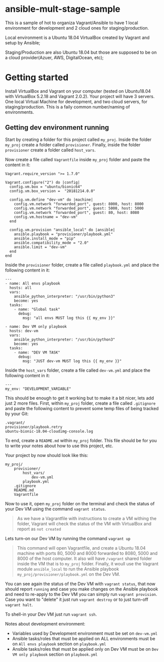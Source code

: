 # ansible-mult-stage-sample

This is a sample of hot to organiza Vagrant/Ansible to have 1 local
environment for development and 2 cloud ones for staging/production.

Local environment is a Ubuntu 18.04 VirtualBox created by Vagrant and setup
by Ansible;

Staging/Production are also Ubuntu 18.04 but those are supposed to be on a
cloud provider(Azuer, AWS, DigitalOcean, etc);

# Getting started

Install VirtualBox and Vagrant on your computer (tested on Ubuntu18.04 with
VirtualBox 5.2.18 and Vagrant 2.0.2). Your project will have 3 servers.
One local Virtual Machine for development, and two cloud servers, for
staging/production. This is a faily common number/naming of environments.

## Getting dev environment running

Start by creating a folder for this project called `my_proj`.
Inside the folder `my_proj` create a folder called `provisioner`.
Finally, inside the folder `provisioner` create a folder called `host_vars`.

Now create a file called `Vagrantfile` inside `my_proj` folder and paste
the content in it:

```
Vagrant.require_version ">= 1.7.0"

Vagrant.configure("2") do |config|
  config.vm.box = "ubuntu/bionic64"
  config.vm.box_version =  "20181214.0.0"

  config.vm.define "dev-vm" do |machine|
    config.vm.network "forwarded_port", guest: 8000, host: 8000
    config.vm.network "forwarded_port", guest: 5000, host: 5000
    config.vm.network "forwarded_port", guest: 80, host: 8080
    config.vm.hostname = "dev-vm"
  end

  config.vm.provision "ansible_local" do |ansible|
    ansible.playbook = "provisioner/playbook.yml"
    ansible.install_mode = "pip"
    ansible.compatibility_mode = "2.0"
    ansible.limit = "dev-vm"
  end
end
```

Inside the `provisioner` folder, create a file called `playbook.yml` and
place the following content in it:

```
---
- name: All envs playbook
  hosts: all
  vars:
    ansible_python_interpreter: "/usr/bin/python3"
    become: yes
  tasks:
    - name: "Global task"
      debug:
        msg: "all envs MUST log this {{ my_env }}"

- name: Dev VM only playbook
  hosts: dev-vm
  vars:
    ansible_python_interpreter: "/usr/bin/python3"
    become: yes
  tasks:
    - name: "DEV VM TASK"
      debug:
        msg: "JUST dev-vm MUST log this {{ my_env }}"
```

Inside the `host_vars` folder, create a file called `dev-vm.yml` and
place the following content in it:

```
---
my_env: "DEVELOPMENT_VARIABLE"
```

This should be enough to get it working but to make it a bit nicer, lets
add just 2 more files. First, within `my_proj` folder, create a file
called `.gitignore` and paste the following content to prevent some
temp files of being tracked by your Git:

```
.vagrant/
provisioner/playbook.retry
ubuntu-bionic-18.04-cloudimg-console.log
```

To end, create a `README.md` within `my_proj` folder. This file should be
for you to write your notes about how to use this project, etc.

Your project by now should look like this:

```
my_proj/
    provisioner/
        host_vars/
            dev-vm.yml
        playbook.yml
    .gitignore
    README.md
    Vagrantfile
```

Now to use it, open `my_proj` folder on the terminal and check the
status of your Dev VM using the command `vagrant status`.

> As we have a Vagrantfile with instructions to create a VM withing the
> folder, Vagrant will check the status of the VM with VirtualBox
> and report as `not created`

Lets turn-on our Dev VM by running the command `vagrant up`

> This command will open Vagrantfile, and create a Ubuntu 18.04
> machine with ports 80, 5000 and 8000 forwarded to 8080, 5000
> and 8000 of the host computer. It also will have `/vagrant`
> shared folder inside the VM that is to `my_proj` folder.
> Finally, it woull use the Vagrant module `ansible_local`
> to run the Ansible playbook `my_proj/provisioner/playbook.yml`
> on the Dev VM.

You can see again the status of the Dev VM with `vagrant status`,
that now should report `running` and case you make changes on
the Ansible playbook and need to re-apply to the Dev VM you can
simply run `vagrant provision`. Case you want to "delete" it
just run `vagrant destroy` or to just turn-off `vagrant halt`.

To shell-in your Dev VM just run `vagrant ssh`.

Notes about development environment:

- Variables used by Development environment must be set on `dev-vm.yml`
- Ansible tasks/roles that must be applied on ALL environments must be on `All envs playbook` section on `playbook.yml`
- Ansible tasks/roles that must be applied only on Dev VM must be on `Dev VM only playbook` section on `playbook.yml`
